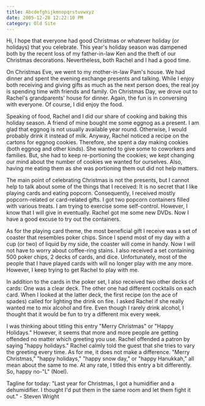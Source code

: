 ```yaml
---
title: Abcdefghijkmnopqrstuvwxyz
date: 2005-12-28 12:22:10 PM
category: Old Site
---
```


Hi, I hope that everyone had good Christmas or whatever holiday (or holidays) that you celebrate. This year's holiday season was dampened both by the recent loss of my father-in-law Ken and the theft of our Christmas decorations. Nevertheless, both Rachel and I had a good time.

On Christmas Eve, we went to my mother-in-law Pam's house. We had dinner and spent the evening exchange presents and talking. While I enjoy both receiving and giving gifts as much as the next person does, the real joy is spending time with friends and family. On Christmas Day, we drove out to Rachel's grandparents' house for dinner. Again, the fun is in conversing with everyone. Of course, I did enjoy the food.

Speaking of food, Rachel and I did our share of cooking and baking this holiday season. A friend of mine bought me some eggnog as a present. I am glad that eggnog is not usually available year round. Otherwise, I would probably drink it instead of milk. Anyway, Rachel noticed a recipe on the cartons for eggnog cookies. Therefore, she spent a day making cookies (both eggnog and other kinds). She wanted to give some to coworkers and families. But, she had to keep re-portioning the cookies; we kept changing our mind about the number of cookies we wanted for ourselves. Also, having me eating them as she was portioning them out did not help matters.

The main point of celebrating Christmas is not the presents, but I cannot help to talk about some of the things that I received: It is no secret that I like playing cards and eating popcorn. Consequently, I received mostly popcorn-related or card-related gifts. I got two popcorn containers filled with various treats. I am trying to exercise some self-control. However, I know that I will give in eventually. Rachel got me some new DVDs. Now I have a good excuse to try out the containers.

As for the playing card theme, the most beneficial gift I receive was a set of coaster that resembles poker chips. Since I spend most of my day with a cup (or two) of liquid by my side, the coaster will come in handy. Now I will not have to worry about coffee-ring stains. I also received a set containing 500 poker chips, 2 decks of cards, and dice. Unfortunately, most of the people that I have played cards with will no longer play with me any more. However, I keep trying to get Rachel to play with me.

In addition to the cards in the poker set, I also received two other decks of cards: One was a clear deck. The other one had different cocktails on each card. When I looked at the latter deck, the first recipe (on the ace of spades) called for lighting the drink on fire. I asked Rachel if she really wanted me to mix alcohol and fire. Even though I rarely drink alcohol, I thought that it would be fun to try a different mix every week.

I was thinking about titling this entry "Merry Christmas" or "Happy Holidays." However, it seems that more and more people are getting offended no matter which greeting you use. Rachel offended a patron by saying "happy holidays." Rachel calmly told the guest that she tries to vary the greeting every time. As for me, it does not make a difference. "Merry Christmas," "happy holidays," "happy snow day," or "happy Hanukkah," all mean about the same to me. At any rate, I titled this entry a bit differently. So, happy no-"L" (Noel).

Tagline for today: "Last year for Christmas, I got a humidifier and a dehumidifier. I thought I'd put them in the same room and let them fight it out." - Steven Wright

